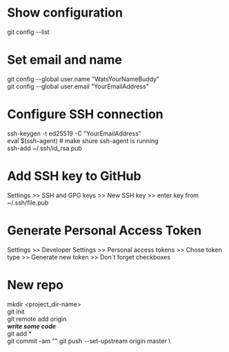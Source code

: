 # Show configuration
git config --list

# Set email and name
git config --global user.name "WatsYourNameBuddy" \
git config --global user.email "YourEmailAddress"

# Configure SSH connection
ssh-keygen -t ed25519 -C "YourEmailAddress" \
eval $(ssh-agent) # make shure ssh-agent is running \
ssh-add ~/.ssh/id_rsa.pub

# Add SSH key to GitHub
Settings >> SSH and GPG keys >> New SSH key >> enter key from ~/.ssh/file.pub

# Generate Personal Access Token
Settings >> Developer Settings >> Personal access tokens >> 
Chose token type >> Generate new token >> Don`t forget checkboxes

# New repo
mkdir <project_dir-name> \
git init \
git remote add origin <remote repo URL> \
***write some code*** \
git add * \
git commit -am "<commit title>"
git push --set-upstream origin master \



